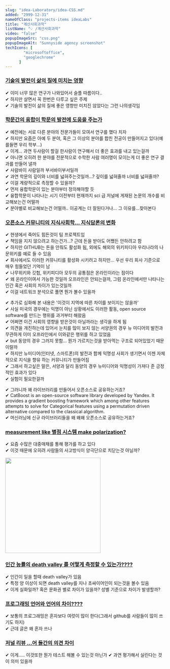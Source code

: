 ```yaml
---
slug: "idea-Laboratory/idea-CSS.md"
added: "2999-12-31"
nameOfClass: "projects-items ideaLabs"
title: "계산사회과학"
listName: "💡 /계산사회과학"
video: "false"
popupImageSrc: "css.png"
popupImageAlt: "Sunnyside agency screenshot"
techIcons: [
        "microsoftoffice",
        "googlechrome"
      ]
---
```



### [기술의 발전이 삶의 질에 미치는 영향]()
✔︎   이미 너무 많은 연구가 나와있어서 슬플 따름이다..  
✔︎   하지만 살면서 꼭 한번은 다루고 싶은 주제  
✔︎   기술의 발전이 삶의 질에 좋은 영향만 미치진 않았다는 그런 나의생각임  

### [학문간의 융합이 학문의 발전에 도움을 주는가]()
✔︎   예전에는 서로 다른 분야의 전문가들이 모여서 연구를 했다 치자  
✔︎   하지만 요즘은 아예 두 분야, 혹은 그 이상의 분야를 합친 전공이 만들어지고 있다(예를들면 우리 학부...)  
✔︎   이게... 과연 두사람이 할걸 한사람이 연구해서 더 좋은 효과를 내고 있는걸까  
✔︎   아니면 오히려 한 분야를 전문적으로 수학한 사람 여러명이 모이는게 더 좋은 연구 결과를 만들어 낼까  
✔︎   사람바이 사람일까 부서바이부서일까  
✔︎   과연 학문의 깊이와 너비를 넓혀주는것일까...? 깊이를 넓혀줄까 너비를 넓혀줄까?  
✔︎   이걸 계량적으로 측정할 수 있을까?  
✔︎   먼저 융합학문이 있는 분야부터 정의해야할 듯  
✔︎   융합학문이 나타나는 시기 이전부터 현재까지 sci 급 저널에 게재된 논문의 개수를 비교해보는건 어떨까  
✔︎   분야별로 비교해보는건 어떨까.. 이공계는 더 잘된다거나... 그 이유를...찾아본다  
    
### [오픈소스 커뮤니티의 지식사회학... 지식담론의 변화]()     
✔︎ 현생에서 죽어도 힘든것이 팀 프로젝트임  
✔︎ 책임을 지지 않으려고 하는건가...? 근데 돈을 받아도 어쨌든 안하려고 함  
✔︎ 하지만 GITHUB는 돈을 안줘도 활성화 됨, 외에도 해외의 위키피디아 우리나라의 나문위키를 예로 들 수 있음  
✔︎ 회사에서도 이러한 커뮤니티를 활성화 시키려고 하지만... 우선 우리 회사 기준으로 매우 힘들었던 기억이 남  
✔︎ 나무위키와 깃헙, 위키피디아 모두의 공통점은 온라인이라는 점이다  
✔︎ 왜 온라인이여서 가능한 것일까 오프라인은 안되는걸까, 그럼 온라인에서만 나타나는 인간 혹은 사회의 차이가 있는것일까  
✔︎ 이걸 네트워크 분석으로 풀면 뭔가 볼수 있을까  

✔︎ 추가로 심화해 본 내용은 '이것이 지역에 따른 차이를 보이지는 않을까'  
✔︎ 사실 미국의 경우에는 익명이 아닌 상황에서도 이러한 활동, open source software를 만드는 행위를 과거부터 해왔음  
✔︎ 어쩌면 이건 사회의 영향을 받은것이 아닐까라는 생각을 하게 됨  
✔︎ 의견을 개진하는데 있어서 눈치를 많이 보지 않는 서양권의 경우 뉴 미디어의 발전과 무관하게 이미 오프라인에서 이와같은 행위를 하고 있었음  
✔︎ but 동양의 경우 그러지 못함... 뭔가 가르치는것을 받아먹는 구조로 되어있었기 때문이랄까  
✔︎ 하지만 뉴미디어(인터넷, 스마트폰)의 발전과 함께 익명성 사회가 생기면서 이젠 자체적으로 지식을 향유 하는 커뮤니티가 만들어짐  
✔︎ 그래서 하고싶은 말은, 서양과 달리 동양의 경우 뉴미디어와 익명성이 가져다 준 긍정적인 효과가 있다   
✔︎ 실험이 필요한걸까  

✔︎ 그러니까 왜 라이브러리를 만들어서 오픈소스로 공유하는거죠?  
✔︎ CatBoost is an open-source software library developed by Yandex. It provides a gradient boosting framework which among other features attempts to solve for Categorical features using a permutation driven alternative compared to the classical algorithm.  
✔︎ 머신러닝에 신규 라이브러리들을 왜 왜왜 오픈소스로 공유하는거죠?  



### [measurement like 별점 시스템 make polarization?]()
✔︎   요즘 수많은 대중매채를 통해 평가를 하고 있다  
✔︎   이것 때문에 오히려 사람들의 사고방식이 양극단으로 치닫는것 아닐까?  


<div style="display:inline-block;vertical-align:top;">
    <img src="https://boysbeanxious22.netlify.app/death_valley.png" height="300px" style="vertical-align:middle;">
</div>

### [인간 능률의 death valley 를 어떻게 측정할 수 있는가????]()
✔︎   인간이 일을 할때 death valley가 있음  
✔︎   특정 양 이상이 되면 death valley를 지나 초싸이어인이 되는것을 볼수 있음  
✔︎   이게 실화일까? 혹은 문화권 별로 차이가 있을까? 성별 기준으로 차이가 발생할까?  


### [프로그래밍 언어와 언어의 차이????]()
✔︎   보통의 프로그래밍은 혼자보다 여럿이 많이 한다(그래서 github를 사람들이 많이 쓰기도 하지)  
✔︎   근데 글은 왜 혼자 쓰나  

### [저널 리뷰 ...어 들간의 의견 차이 ]()
✔︎   이게..... 이것또한 뭔가 테스트 해볼 수 있는것 아닌가 
✔︎   과연 평가해서 실린다는 것이 의미 있을까  

